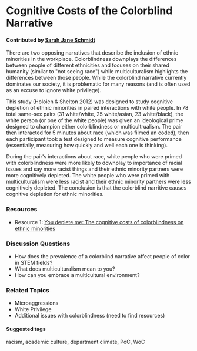 # Cognitive Costs of the Colorblind Narrative

#### Contributed by [Sarah Jane Schmidt](http://www.astronomy.ohio-state.edu/~schmidt/)

There are two opposing narratives that describe the inclusion of ethnic minorities in the workplace. Colorblindness downplays 
the differences between people of different ethnicities and focuses on their shared humanity (similar to "not seeing race") while 
multiculturalism highlights the differences between those people. While the colorblind narrative currently dominates our society, 
it is problematic for many reasons (and is often used as an excuse to ignore white privilege).

This study (Holoien & Shelton 2012) was designed to study cognitive depletion of ethnic minorities in paired interactions with 
white people. In 78 total same-sex pairs (31 white/white, 25 white/asian, 23 white/black), the white person (or one of the white 
people) was given an ideological prime designed to champion either colorblindness or multicultrualism. The pair then interacted 
for 5 minutes about race (which was filmed an coded), then each participant took a test designed to measure cognitive performance (essentially, measuring 
how quickly and well each one is thinking).

During the pair's interactions about race, white people who were primed with colorblindness were more likely to downplay to importance 
of racial issues and say more racist things and their ethnic minority partners were more cognitively depleted. The white people who 
were primed with multiculturalism were less racist and their ethnic minority partners were less cognitively depleted. The conclusion 
is that the colorblind narritive causes cognitive depletion for ethnic minorities. 

### Resources 

* Resource 1: [You deplete me: The cognitive costs of colorblindness on ethnic minorities](http://www.deborah-holoien.com/papers/HoloienShelton2012.pdf)

### Discussion Questions

* How does the prevalence of a colorblind narrative affect people of color in STEM fields?
* What does multiculturalism mean to you?
* How can you embrace a multicultural environment?

### Related Topics

* Microaggressions
* White Privilege 
* Additional issues with colorblindness (need to find resources)

#### Suggested tags

racism, academic culture, department climate, PoC, WoC
